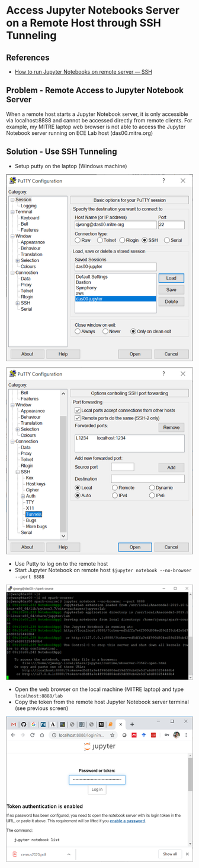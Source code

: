 # Access Jupyter Notebooks Server on a Remote Host through SSH Tunneling
## References
- [How to run Jupyter Notebooks on remote server — SSH](https://medium.com/@apbetahouse45/how-to-run-jupyter-notebooks-on-remote-server-part-1-ssh-a2be0232c533)
## Problem - Remote Access to Jupyter Notebook Server
When a remote host starts a Jupyter Notebook server, it is only accessible via localhost:8888
and cannot be accessed directly from remote clients. For example, my MITRE laptop web browser is not able to 
access the Jupyter Notebook server running on ECE Lab host (das00.mitre.org)
## Solution - Use SSH Tunneling
- Setup putty on the laptop (Windows machine)

![](https://github.com/wcj365/apache-spark/blob/master/docs/images/ssh-tunneling-01.png)

![](https://github.com/wcj365/apache-spark/blob/master/docs/images/ssh-tunneling-02.png)

- Use Putty to log on to the remote host
- Start Jupyter Notebook on remote host `$jupyter notebook --no-browser --port 8888`

![](https://github.com/wcj365/apache-spark/blob/master/docs/images/ssh-tunneling-03.png)

- Open the web browser on the local machine (MITRE laptop) and type `localhost:8888/lab`
- Copy the token from the remote host Jupyter Notebook server terminal (see previous screen)

![](https://github.com/wcj365/apache-spark/blob/master/docs/images/ssh-tunneling-04.png)
